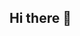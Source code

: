 ## Hi there 👋

<!--
**lxcug/lxcug** is a ✨ _special_ ✨ repository because its `README.md` (this file) appears on your GitHub profile.

Here are some ideas to get you started:

- 🔭 I’m currently working on Game Engine Developing in Tencent
- 📫 How to reach me: cugluxu@gmail.com

[![Anurag's GitHub stats](https://github-readme-stats.vercel.app/api?username=anuraghazra)](https://github.com/lxcug/github-readme-stats)
